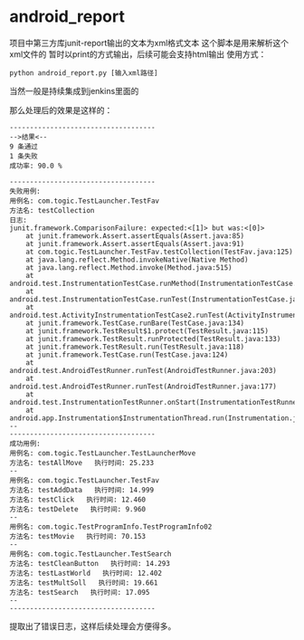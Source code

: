 # android_report
项目中第三方库junit-report输出的文本为xml格式文本
这个脚本是用来解析这个xml文件的 暂时以print的方式输出，后续可能会支持html输出
使用方式：

    python android_report.py [输入xml路径] 

当然一般是持续集成到jenkins里面的

那么处理后的效果是这样的：

    ------------------------------------
    -->结果<-- 
    9 条通过 
    1 条失败
    成功率: 90.0 % 
    
    ------------------------------------
    失败用例:
    用例名: com.togic.TestLauncher.TestFav
    方法名: testCollection 
    日志:
    junit.framework.ComparisonFailure: expected:<[1]> but was:<[0]>
    	at junit.framework.Assert.assertEquals(Assert.java:85)
    	at junit.framework.Assert.assertEquals(Assert.java:91)
    	at com.togic.TestLauncher.TestFav.testCollection(TestFav.java:125)
    	at java.lang.reflect.Method.invokeNative(Native Method)
    	at java.lang.reflect.Method.invoke(Method.java:515)
    	at android.test.InstrumentationTestCase.runMethod(InstrumentationTestCase.java:220)
    	at android.test.InstrumentationTestCase.runTest(InstrumentationTestCase.java:205)
    	at android.test.ActivityInstrumentationTestCase2.runTest(ActivityInstrumentationTestCase2.java:202)
    	at junit.framework.TestCase.runBare(TestCase.java:134)
    	at junit.framework.TestResult$1.protect(TestResult.java:115)
    	at junit.framework.TestResult.runProtected(TestResult.java:133)
    	at junit.framework.TestResult.run(TestResult.java:118)
    	at junit.framework.TestCase.run(TestCase.java:124)
    	at android.test.AndroidTestRunner.runTest(AndroidTestRunner.java:203)
    	at android.test.AndroidTestRunner.runTest(AndroidTestRunner.java:177)
    	at android.test.InstrumentationTestRunner.onStart(InstrumentationTestRunner.java:554)
    	at android.app.Instrumentation$InstrumentationThread.run(Instrumentation.java:1715)
    --
    ------------------------------------
    成功用例:
    用例名: com.togic.TestLauncher.TestLauncherMove
    方法名: testAllMove   执行时间: 25.233
    --
    用例名: com.togic.TestLauncher.TestFav
    方法名: testAddData   执行时间: 14.999
    方法名: testClick   执行时间: 12.460
    方法名: testDelete   执行时间: 9.960
    --
    用例名: com.togic.TestProgramInfo.TestProgramInfo02
    方法名: testMovie   执行时间: 70.153
    --
    用例名: com.togic.TestLauncher.TestSearch
    方法名: testCleanButton   执行时间: 14.293
    方法名: testLastWorld   执行时间: 12.402
    方法名: testMultSoll   执行时间: 19.661
    方法名: testSearch   执行时间: 17.095
    --
    ------------------------------------
提取出了错误日志，这样后续处理会方便得多。
